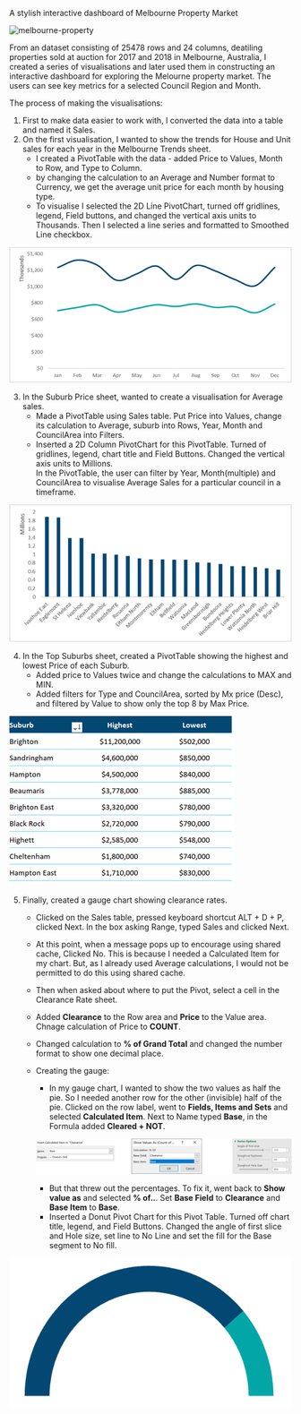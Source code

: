 A stylish interactive dashboard of Melbourne Property Market


![melbourne-property](https://github.com/tonCodesData/melbourne-property-auction-report-Excel/assets/124179394/de12a80a-32b5-4d59-afb0-4e3245343a35)


From an dataset consisting of 25478 rows and 24 columns, deatiling properties sold at auction for 2017 and 2018 in Melbourne, Australia, I created a series of visualisations and later used them in constructing an interactive dashboard for exploring the Melourne property market. The users can see key metrics for a selected Council Region and Month.   

The process of making the visualisations: 
1. First to make data easier to work with, I converted the data into a table and named it Sales. 
2. On the first visualisation, I wanted to show the trends for House and Unit sales for each year in the Melbourne Trends sheet.  
    * I created a PivotTable with the data - added Price to Values, Month to Row, and Type to Column.  
    * by changing the calculation to an Average and Number format to Currency, we get the average unit price for each month by housing type. 
    * To visualise I selected the 2D Line PivotChart, turned off gridlines, legend, Field buttons, and changed the vertical axis units to Thousands. Then I selected a line series and formatted to Smoothed Line checkbox. 

![trend](image.png)

3. In the Suburb Price sheet, wanted to create a visualisation for Average sales.
    * Made a PivotTable using Sales table. Put Price into Values, change its calculation to Average, suburb into Rows, Year, Month and CouncilArea into Filters. 
    * Inserted a 2D Column PivotChart for this PivotTable. Turned of gridlines, legend, chart title and Field Buttons. Changed the vertical axis units to Millions.  
    In the PivotTable, the user can filter by Year, Month(multiple) and CouncilArea to visualise Average Sales for a particular council in a timeframe.

![avg-sales-price-by-suburb](image-1.png)

4. In the Top Suburbs sheet, created a PivotTable showing the highest and lowest Price of each Suburb. 
    * Added price to Values twice and change the calculations to MAX and MIN.
    * Added filters for Type and CouncilArea, sorted by Mx price (Desc), and filtered by Value to show only the top 8 by Max Price.  

![high-low-suburb-price](image-2.png)

5. Finally, created a gauge chart showing clearance rates.  
    * Clicked on the Sales table, pressed keyboard shortcut ALT + D + P, clicked Next. In the box asking Range, typed Sales and clicked Next. 
    * At this point, when a message pops up to encourage using shared cache, Clicked No. This is because I needed a Calculated Item for my chart. But, as I already used Average calculations, I would not be permitted to do this using shared cache. 
    * Then when asked about where to put the Pivot, select a cell in the Clearance Rate sheet.  
    * Added **Clearance** to the Row area and **Price** to the Value area. Chnage calculation of Price to **COUNT**. 
    * Changed calculation to **% of Grand Total** and changed the number format to show one decimal place. 
    * Creating the gauge:
        * In my gauge chart, I wanted to show the two values as half the pie. So I needed another row for the other (invisible) half of the pie. Clicked on the row label, went to **Fields, Items and Sets** and selected **Calculated Item**. Next to Name typed **Base**, in the Formula added **Cleared + NOT**. 

        ![gauge-process](image-3.png)

        * But that threw out the percentages. To fix it, went back to **Show value as** and selected **% of..**. Set **Base Field** to **Clearance** and **Base Item** to **Base**. 
        * Inserted a Donut Pivot Chart for this Pivot Table. Turned off chart title, legend, and Field Buttons. Changed the angle of first slice and Hole size, set line to No Line and set the fill for the Base segment to No fill. 

![gauge](image-4.png)